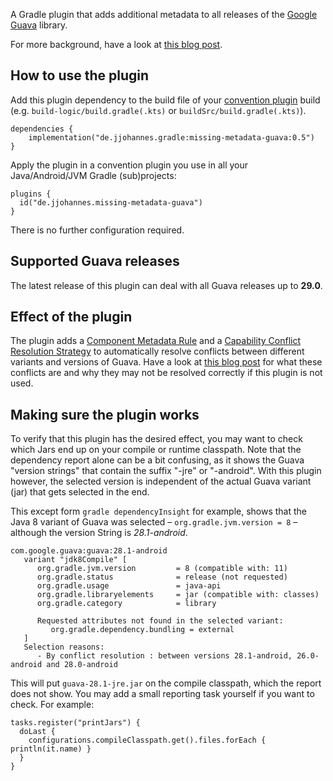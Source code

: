 A Gradle plugin that adds additional metadata to all releases of the [Google Guava](https://github.com/google/guava) library.

For more background, have a look at [this blog post](https://blog.gradle.org/guava).

## How to use the plugin

Add this plugin dependency to the build file of your [convention plugin](https://docs.gradle.org/release-nightly/samples/sample_convention_plugins.html) build
(e.g. `build-logic/build.gradle(.kts)` or `buildSrc/build.gradle(.kts)`).

```
dependencies {
    implementation("de.jjohannes.gradle:missing-metadata-guava:0.5")
}
```

Apply the plugin in a convention plugin you use in all your Java/Android/JVM Gradle (sub)projects:

```
plugins {
  id("de.jjohannes.missing-metadata-guava")
}
```

There is no further configuration required.

## Supported Guava releases

The latest release of this plugin can deal with all Guava releases up to **29.0**.

## Effect of the plugin

The plugin adds a 
[Component Metadata Rule](https://docs.gradle.org/current/userguide/component_metadata_rules.html)
and a 
[Capability Conflict Resolution Strategy](https://docs.gradle.org/current/userguide/dependency_capability_conflict.html#sub:selecting-between-candidates)
to automatically resolve conflicts between different variants and versions of Guava.
Have a look at [this blog post](https://blog.gradle.org/guava) for what these conflicts are and why they may not be resolved correctly if this plugin is not used.

## Making sure the plugin works

To verify that this plugin has the desired effect, you may want to check which Jars end up on your compile or runtime classpath.
Note that the dependency report alone can be a bit confusing, as it shows the Guava "version strings" that contain the suffix "-jre" or "-android".
With this plugin however, the selected version is independent of the actual Guava variant (jar) that gets selected in the end.

This except form `gradle dependencyInsight` for example, shows that the Java 8 variant of Guava was selected – `org.gradle.jvm.version = 8` – although the version String is _28.1-android_.

```
com.google.guava:guava:28.1-android
   variant "jdk8Compile" [
      org.gradle.jvm.version         = 8 (compatible with: 11)
      org.gradle.status              = release (not requested)
      org.gradle.usage               = java-api
      org.gradle.libraryelements     = jar (compatible with: classes)
      org.gradle.category            = library

      Requested attributes not found in the selected variant:
         org.gradle.dependency.bundling = external
   ]
   Selection reasons:
      - By conflict resolution : between versions 28.1-android, 26.0-android and 28.0-android
```

This will put `guava-28.1-jre.jar` on the compile classpath, which the report does not show.
You may add a small reporting task yourself if you want to check.
For example:

```
tasks.register("printJars") {
  doLast {
    configurations.compileClasspath.get().files.forEach { println(it.name) }
  }
}
```

